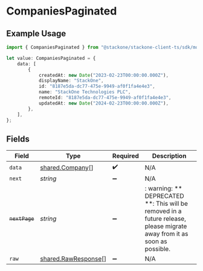 # CompaniesPaginated

## Example Usage

```typescript
import { CompaniesPaginated } from "@stackone/stackone-client-ts/sdk/models/shared";

let value: CompaniesPaginated = {
    data: [
        {
            createdAt: new Date("2023-02-23T00:00:00.000Z"),
            displayName: "StackOne",
            id: "8187e5da-dc77-475e-9949-af0f1fa4e4e3",
            name: "StackOne Technologies PLC",
            remoteId: "8187e5da-dc77-475e-9949-af0f1fa4e4e3",
            updatedAt: new Date("2024-02-23T00:00:00.000Z"),
        },
    ],
};
```

## Fields

| Field                                                                                                                   | Type                                                                                                                    | Required                                                                                                                | Description                                                                                                             |
| ----------------------------------------------------------------------------------------------------------------------- | ----------------------------------------------------------------------------------------------------------------------- | ----------------------------------------------------------------------------------------------------------------------- | ----------------------------------------------------------------------------------------------------------------------- |
| `data`                                                                                                                  | [shared.Company](../../../sdk/models/shared/company.md)[]                                                               | :heavy_check_mark:                                                                                                      | N/A                                                                                                                     |
| `next`                                                                                                                  | *string*                                                                                                                | :heavy_minus_sign:                                                                                                      | N/A                                                                                                                     |
| ~~`nextPage`~~                                                                                                          | *string*                                                                                                                | :heavy_minus_sign:                                                                                                      | : warning: ** DEPRECATED **: This will be removed in a future release, please migrate away from it as soon as possible. |
| `raw`                                                                                                                   | [shared.RawResponse](../../../sdk/models/shared/rawresponse.md)[]                                                       | :heavy_minus_sign:                                                                                                      | N/A                                                                                                                     |